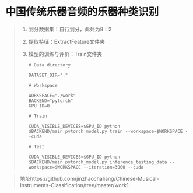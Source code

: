 # 中国传统乐器音频的乐器种类识别

> 1. 划分数据集：自行划分，此处为8：2
>
> 2. 提取特征：ExtractFeature文件夹
>
> 3. 模型的训练与评价：Train文件夹
>
>    ```shell
>    # Data directory
>    
>    DATASET_DIR="."
>    
>    # Workspace
>    
>    WORKSPACE="./work"
>    BACKEND="pytorch"
>    GPU_ID=0
>    
>    # Train
>    
>    CUDA_VISIBLE_DEVICES=$GPU_ID python $BACKEND/main_pytorch_model.py train --workspace=$WORKSPACE --cuda
>    
>    # Test
>    
>    CUDA_VISIBLE_DEVICES=$GPU_ID python $BACKEND/main_pytorch_model.py inference_testing_data --workspace=$WORKSPACE --iteration=3000 --cuda
>    ```

> 地址https://github.com/jinzhaochaliang/Chinese-Musical-Instruments-Classification/tree/master/work1